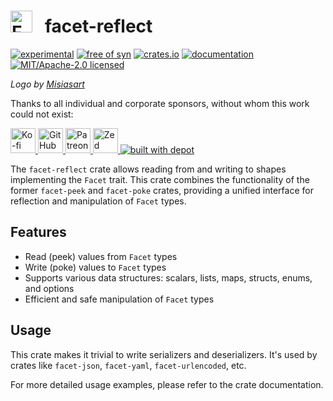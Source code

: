 <h1>
<picture>
<source srcset="https://github.com/facet-rs/facet/raw/main/static/logo-v2/logo-only.webp">
<img src="https://github.com/facet-rs/facet/raw/main/static/logo-v2/logo-only.png" height="35" alt="Facet logo - a reflection library for Rust">
</picture> &nbsp; facet-reflect
</h1>

[![experimental](https://img.shields.io/badge/status-experimental-yellow)](https://github.com/fasterthanlime/facet)
[![free of syn](https://img.shields.io/badge/free%20of-syn-hotpink)](https://github.com/fasterthanlime/free-of-syn)
[![crates.io](https://img.shields.io/crates/v/facet-reflect.svg)](https://crates.io/crates/facet-reflect)
[![documentation](https://docs.rs/facet-reflect/badge.svg)](https://docs.rs/facet-reflect)
[![MIT/Apache-2.0 licensed](https://img.shields.io/crates/l/facet-reflect.svg)](./LICENSE)

_Logo by [Misiasart](https://misiasart.com/)_

Thanks to all individual and corporate sponsors, without whom this work could not exist:

<p> <a href="https://ko-fi.com/fasterthanlime">
<picture>
<source media="(prefers-color-scheme: dark)" srcset="https://github.com/facet-rs/facet/raw/main/static/sponsors-v2/ko-fi-dark.svg">
<img src="https://github.com/facet-rs/facet/raw/main/static/sponsors-v2/ko-fi-light.svg" height="40" alt="Ko-fi">
</picture>
</a> <a href="https://github.com/sponsors/fasterthanlime">
<picture>
<source media="(prefers-color-scheme: dark)" srcset="https://github.com/facet-rs/facet/raw/main/static/sponsors-v2/github-dark.svg">
<img src="https://github.com/facet-rs/facet/raw/main/static/sponsors-v2/github-light.svg" height="40" alt="GitHub Sponsors">
</picture>
</a> <a href="https://patreon.com/fasterthanlime">
<picture>
<source media="(prefers-color-scheme: dark)" srcset="https://github.com/facet-rs/facet/raw/main/static/sponsors-v2/patreon-dark.svg">
<img src="https://github.com/facet-rs/facet/raw/main/static/sponsors-v2/patreon-light.svg" height="40" alt="Patreon">
</picture>
</a> <a href="https://zed.dev">
<picture>
<source media="(prefers-color-scheme: dark)" srcset="https://github.com/facet-rs/facet/raw/main/static/sponsors-v2/zed-dark.svg">
<img src="https://github.com/facet-rs/facet/raw/main/static/sponsors-v2/zed-light.svg" height="40" alt="Zed">
</picture>
</a> <a href="https://depot.dev?utm_source=facet">
    <img src="https://depot.dev/badges/built-with-depot.svg" alt="built with depot">
</a> </p>

The `facet-reflect` crate allows reading from and writing to shapes implementing the `Facet` trait. This crate combines the functionality of the former `facet-peek` and `facet-poke` crates, providing a unified interface for reflection and manipulation of `Facet` types.

## Features

- Read (peek) values from `Facet` types
- Write (poke) values to `Facet` types
- Supports various data structures: scalars, lists, maps, structs, enums, and options
- Efficient and safe manipulation of `Facet` types

## Usage

This crate makes it trivial to write serializers and deserializers. It's used by crates like `facet-json`, `facet-yaml`, `facet-urlencoded`, etc.

For more detailed usage examples, please refer to the crate documentation.

